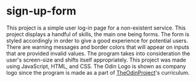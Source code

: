 # sign-up-form

This project is a simple user log-in page for a non-existent service. This project displays a handful of skills, the main one being forms. The form is styled accordingly in order to give a good experience for potential users. There are warning messages and border colors that will appear on inputs that are provided invalid values. The program takes into consideration the user's screen-size and shifts itself appropriately. This project was made using JavaScript, HTML, and CSS. The Odin Logo is shown as company logo since the program is made as a part of [TheOdinProject](https://www.theodinproject.com/)'s curriculum.